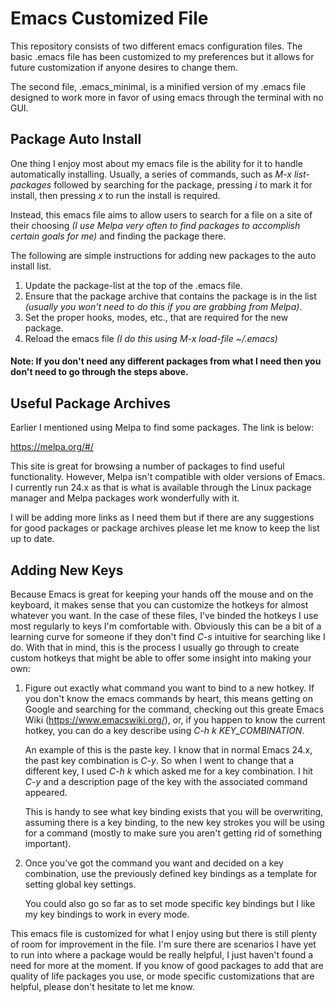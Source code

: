 # Emacs Customized File
This repository consists of two different emacs configuration files.  The basic .emacs file has been customized to my preferences but it allows for future customization if anyone desires to change them.

The second file, .emacs_minimal, is a minified version of my .emacs file designed to work more in favor of using emacs through the terminal with no GUI.

## Package Auto Install
One thing I enjoy most about my emacs file is the ability for it to handle automatically installing.  Usually, a series of commands, such as *M-x list-packages* followed by searching for the package, pressing *i* to mark it for install, then pressing *x* to run the install is required.

Instead, this emacs file aims to allow users to search for a file on a site of their choosing *(I use Melpa very often to find packages to accomplish certain goals for me)* and finding the package there.  

The following are simple instructions for adding new packages to the auto install list.

1. Update the package-list at the top of the .emacs file.
2. Ensure that the package archive that contains the package is in the list *(usually you won't need to do this if you are grabbing from Melpa)*.
3. Set the proper hooks, modes, etc., that are required for the new package.
4. Reload the emacs file *(I do this using M-x load-file ~/.emacs)*

#### Note: If you don't need any different packages from what I need then you don't need to go through the steps above.

## Useful Package Archives
Earlier I mentioned using Melpa to find some packages.  The link is below:

https://melpa.org/#/

This site is great for browsing a number of packages to find useful functionality.  However, Melpa isn't compatible with older versions of Emacs.  I currently run 24.x as that is what is available through the Linux package manager and Melpa packages work wonderfully with it.

I will be adding more links as I need them but if there are any suggestions for good packages or package archives please let me know to keep the list up to date.

## Adding New Keys
Because Emacs is great for keeping your hands off the mouse and on the keyboard, it makes sense that you can customize the hotkeys for almost whatever you want.  In the case of these files, I've binded the hotkeys I use most regularly to keys I'm comfortable with.  Obviously this can be a bit of a learning curve for someone if they don't find *C-s* intuitive for searching like I do.  With that in mind, this is the process I usually go through to create custom hotkeys that might be able to offer some insight into making your own:

1. Figure out exactly what command you want to bind to a new hotkey.  If you don't know the emacs commands by heart, this means getting on Google and searching for the command, checking out this greate Emacs Wiki (https://www.emacswiki.org/), or, if you happen to know the current hotkey, you can do a key describe using *C-h k KEY_COMBINATION*.
   
   An example of this is the paste key.  I know that in normal Emacs 24.x, the past key combination is *C-y*.  So when I went to change that a different key, I used *C-h k* which asked me for a key combination.  I hit *C-y* and a description page of the key with the associated command appeared.
   
   This is handy to see what key binding exists that you will be overwriting, assuming there is a key binding, to the new key strokes you will be using for a command (mostly to make sure you aren't getting rid of something important).

2. Once you've got the command you want and decided on a key combination, use the previously defined key bindings as a template for setting global key settings.

   You could also go so far as to set mode specific key bindings but I like my key bindings to work in every mode.
   
This emacs file is customized for what I enjoy using but there is still plenty of room for improvement in the file.  I'm sure there are scenarios I have yet to run into where a package would be really helpful, I just haven't found a need for more at the moment.  If you know of good packages to add that are quality of life packages you use, or mode specific customizations that are helpful, please don't hesitate to let me know.

